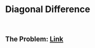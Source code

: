 # Diagonal Difference

<br>

## The Problem: [Link](https://www.hackerrank.com/challenges/diagonal-difference/problem)

<br>
